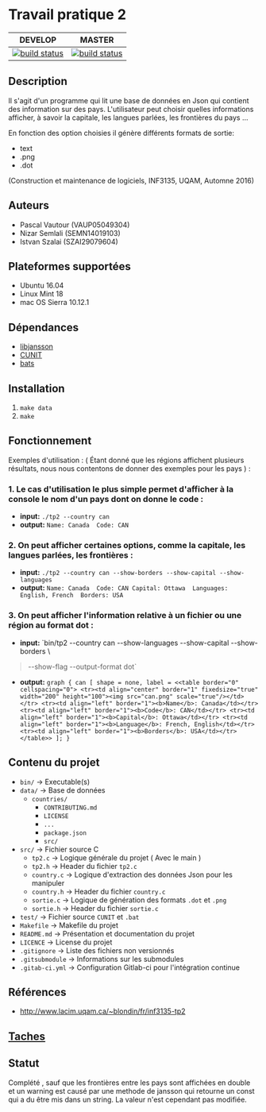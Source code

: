 # Travail pratique 2 

|DEVELOP|MASTER|
|:-------:|:-------:|
|[![build status](https://gitlab.com/ventilooo/inf3135-aut2016-tp2/badges/develop/build.svg)](https://gitlab.com/ventilooo/inf3135-aut2016-tp2/commits/develop)|[![build status](https://gitlab.com/ventilooo/inf3135-aut2016-tp2/badges/master/build.svg)](https://gitlab.com/ventilooo/inf3135-aut2016-tp2/commits/master)|

## Description

Il s'agit d'un programme qui lit une base de données en Json qui contient des information sur des pays.
L'utilisateur peut choisir quelles informations afficher, à savoir la capitale, les langues parlées, les frontières du pays ...

En fonction des option choisies il génère différents formats de sortie:
* text
* .png
* .dot

(Construction et maintenance de logiciels, INF3135, UQAM, Automne 2016)

## Auteurs

- Pascal Vautour (VAUP05049304)
- Nizar Semlali (SEMN14019103)
- Istvan Szalai (SZAI29079604)

## Plateformes supportées

* Ubuntu 16.04
* Linux Mint 18
* mac OS Sierra 10.12.1

## Dépendances

* [libjansson](https://jansson.readthedocs.io/en/2.9/)
* [CUNIT](http://cunit.sourceforge.net/doc/index.html)
* [bats](https://github.com/sstephenson/bats)

## Installation

1. `make data`
2. `make`

## Fonctionnement

Exemples d'utilisation : ( Étant donné que les régions affichent plusieurs résultats, nous nous contentons de donner des exemples pour les pays ) : 

### 1. Le cas d'utilisation le plus simple permet d'afficher à la console le nom d'un pays dont on donne le code :
* **input:** `./tp2 --country can`
* **output:** `Name: Canada 
	Code: CAN`
		 
### 2. On peut afficher certaines options, comme la capitale, les langues parlées, les frontières :

* **input:** `./tp2 --country can --show-borders --show-capital --show-languages`
* **output:**	`Name: Canada 
	Code: CAN
	Capital: Ottawa 
	Languages: English, French 
	Borders: USA`
	
  
		 
### 3. On peut afficher l'information relative à un fichier ou une région au format dot :
* **input:** `bin/tp2 --country can --show-languages --show-capital --show-borders \
> --show-flag --output-format dot`
* **output:** `graph {
    can [
        shape = none,
        label = <<table border="0" cellspacing="0">
            <tr><td align="center" border="1" fixedsize="true" width="200" height="100"><img src="can.png" scale="true"/></td></tr>
            <tr><td align="left" border="1"><b>Name</b>: Canada</td></tr>
            <tr><td align="left" border="1"><b>Code</b>: CAN</td></tr>
            <tr><td align="left" border="1"><b>Capital</b>: Ottawa</td></tr>
            <tr><td align="left" border="1"><b>Language</b>: French, English</td></tr>
            <tr><td align="left" border="1"><b>Borders</b>: USA</td></tr>
        </table>>
    ];
}`

## Contenu du projet

* `bin/` -> Executable(s)
* `data/` -> Base de données
    * `countries/`
        * `CONTRIBUTING.md`
        * `LICENSE`
        * `...`
        * `package.json`
        * `src/`
* `src/` -> Fichier source C
    * `tp2.c` -> Logique générale du projet ( Avec le main ) 
    * `tp2.h` -> Header du fichier `tp2.c`
    * `country.c` -> Logique d'extraction des données Json pour les manipuler
    * `country.h` -> Header du fichier `country.c` 
    * `sortie.c` -> Logique de génération des formats `.dot` et `.png`
    * `sortie.h` -> Header du fichier `sortie.c` 
* `test/` -> Fichier source `CUNIT` et `.bat`
* `Makefile` -> Makefile du projet
* `README.md` -> Présentation et documentation du projet
* `LICENCE` -> License du projet
* `.gitignore` -> Liste des fichiers non versionnés
* `.gitsubmodule` -> Informations sur les submodules
* `.gitab-ci.yml` -> Configuration Gitlab-ci pour l'intégration continue

## Références

* http://www.lacim.uqam.ca/~blondin/fr/inf3135-tp2

## [Taches](https://gitlab.com/ventilooo/inf3135-aut2016-tp2/boards)

## Statut

Complété , sauf que les frontières entre les pays sont affichées en double et un
warning est causé par une methode de jansson qui retourne un const qui a du
être mis dans un string. La valeur n'est cependant pas modifiée.
